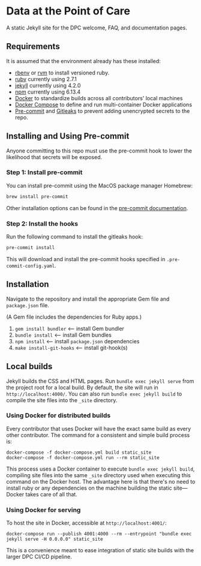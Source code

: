 # Data at the Point of Care
A static Jekyll site for the DPC welcome, FAQ, and documentation pages.

## Requirements
It is assumed that the environment already has these installed:

- [rbenv](https://github.com/rbenv/rbenv) or [rvm](https://rvm.io/) to install versioned ruby.
- [ruby](https://www.ruby-lang.org/en/) currently using 2.7.1
- [jekyll](https://jekyllrb.com/) currently using 4.2.0
- [npm](https://www.npmjs.com/) currently using 6.13.4
- [Docker](https://docs.docker.com/install/) to standardize builds across all contributors' local machines
- [Docker Compose](https://docs.docker.com/compose/install/) to define and run multi-container Docker applications
- [Pre-commit](https://pre-commit.com/) and [Gitleaks](https://github.com/gitleaks/gitleaks) to prevent adding unencrypted secrets to the repo.

## Installing and Using Pre-commit

Anyone committing to this repo must use the pre-commit hook to lower the likelihood that secrets will be exposed.

### Step 1: Install pre-commit

You can install pre-commit using the MacOS package manager Homebrew:

```sh
brew install pre-commit
```

Other installation options can be found in the [pre-commit documentation](https://pre-commit.com/#install).

### Step 2: Install the hooks

Run the following command to install the gitleaks hook:

```sh
pre-commit install
```

This will download and install the pre-commit hooks specified in `.pre-commit-config.yaml`.

## Installation
Navigate to the repository and install the appropriate Gem file and `package.json` file.

(A Gem file includes the dependencies for Ruby apps.)

1. `gem install bundler` <— install Gem bundler
2. `bundle install` <— install Gem bundles
3. `npm install` <— install `package.json` dependencies
4. `make install-git-hooks` <— install git-hook(s)

## Local builds
Jekyll builds the CSS and HTML pages. Run `bundle exec jekyll serve` from the project root for a local build. By default, the site will run in `http://localhost:4000/`. You can also run `bundle exec jekyll build` to compile the site files into the `_site` directory.

### Using Docker for distributed builds
Every contributor that uses Docker will have the exact same build as every other contributor. The command for a consistent and simple build process is:

```
docker-compose -f docker-compose.yml build static_site
docker-compose -f docker-compose.yml run --rm static_site
```

This process uses a Docker container to execute `bundle exec jekyll build`, compiling site files into the same `_site` directory used when executing this command on the Docker host. The advantage here is that there's no need to install ruby or any dependencies on the machine building the static site—Docker takes care of all that.

### Using Docker for serving
To host the site in Docker, accessible at `http://localhost:4001/`:

```
docker-compose run --publish 4001:4000 --rm --entrypoint "bundle exec jekyll serve -H 0.0.0.0" static_site
```

This is a convenience meant to ease integration of static site builds with the larger DPC CI/CD pipeline.
